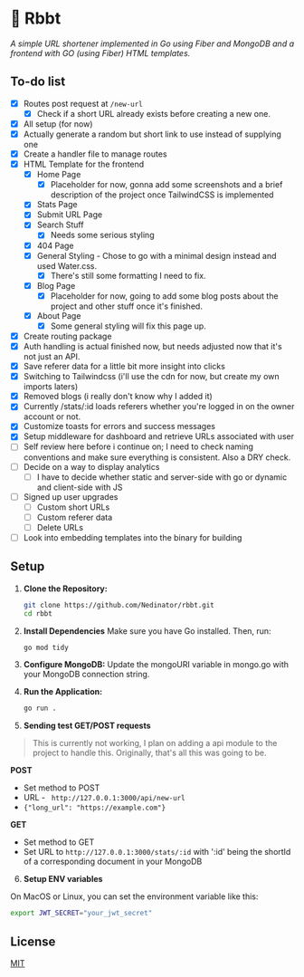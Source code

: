 # 🐸 Rbbt
*A simple URL shortener implemented in Go using Fiber and MongoDB and a frontend with GO (using Fiber) HTML templates.*

## To-do list

- [x] Routes post request at `/new-url`
    - [x] Check if a short URL already exists before creating a new one.
- [x] All setup (for now)
- [x] Actually generate a random but short link to use instead of supplying one
- [x] Create a handler file to manage routes
- [x] HTML Template for the frontend
    - [x] Home Page
        - [x] Placeholder for now, gonna add some screenshots and a brief description of the project once TailwindCSS is implemented
    - [x] Stats Page
    - [x] Submit URL Page
    - [x] Search Stuff
        - [x] Needs some serious styling
    - [x] 404 Page
    - [x] General Styling - Chose to go with a minimal design instead and used Water.css.
        - [x] There's still some formatting I need to fix.
    - [x] Blog Page
        - [x] Placeholder for now, going to add some blog posts about the project and other stuff once it's finished.
    - [x] About Page
        - [x] Some general styling will fix this page up.
- [x] Create routing package
- [x] Auth handling is actual finished now, but needs adjusted now that it's not just an API.
- [x] Save referer data for a little bit more insight into clicks
- [x] Switching to Tailwindcss (i'll use the cdn for now, but create my own imports laters)
- [x] Removed blogs (i really don't know why I added it)
- [x] Currently /stats/:id loads referers whether you're logged in on the owner account or not.
- [x] Customize toasts for errors and success messages
- [x] Setup middleware for dashboard and retrieve URLs associated with user
- [ ] Self review here before i continue on; I need to check naming conventions and make sure everything is consistent. Also a DRY check.
- [ ] Decide on a way to display analytics
    - [ ] I have to decide whether static and server-side with go or dynamic and client-side with JS
- [ ] Signed up user upgrades
    - [ ] Custom short URLs
    - [ ] Custom referer data
    - [ ] Delete URLs
- [ ] Look into embedding templates into the binary for building

## Setup

1. **Clone the Repository:**

   ```bash
   git clone https://github.com/Nedinator/rbbt.git
   cd rbbt
   ```

2. **Install Dependencies**
    Make sure you have Go installed. Then, run:
    ```bash
    go mod tidy
    ```

3. **Configure MongoDB:**
    Update the mongoURI variable in mongo.go with your MongoDB connection string.


4. **Run the Application:**

    ```bash
    go run .
    ```

5. **Sending test GET/POST requests**
> This is currently not working, I plan on adding a api module to the project to handle this. Originally, that's all this was going to be.

**POST**
- Set method to POST
- URL - ` http://127.0.0.1:3000/api/new-url`
- `{"long_url": "https://example.com"}`

**GET**

- Set method to GET
- Set URL to `http://127.0.0.1:3000/stats/:id` with ':id' being the shortId of a corresponding document in your MongoDB

6. **Setup ENV variables**

On MacOS or Linux, you can set the environment variable like this:
```bash
export JWT_SECRET="your_jwt_secret"
```

## License
[MIT](https://choosealicense.com/licenses/mit/)
